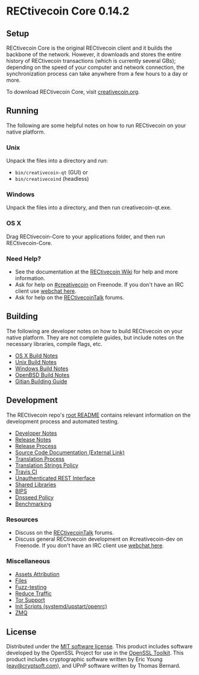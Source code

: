 
RECtivecoin Core 0.14.2
=====================

Setup
---------------------
RECtivecoin Core is the original RECtivecoin client and it builds the backbone of the network. However, it downloads and stores the entire history of RECtivecoin transactions (which is currently several GBs); depending on the speed of your computer and network connection, the synchronization process can take anywhere from a few hours to a day or more.

To download RECtivecoin Core, visit [creativecoin.org](https://creativecoin.org).

Running
---------------------
The following are some helpful notes on how to run RECtivecoin on your native platform.

### Unix

Unpack the files into a directory and run:

- `bin/creativecoin-qt` (GUI) or
- `bin/creativecoind` (headless)

### Windows

Unpack the files into a directory, and then run creativecoin-qt.exe.

### OS X

Drag RECtivecoin-Core to your applications folder, and then run RECtivecoin-Core.

### Need Help?

* See the documentation at the [RECtivecoin Wiki](https://creativecoin.info/)
for help and more information.
* Ask for help on [#creativecoin](http://webchat.freenode.net?channels=creativecoin) on Freenode. If you don't have an IRC client use [webchat here](http://webchat.freenode.net?channels=creativecoin).
* Ask for help on the [RECtivecoinTalk](https://creativecointalk.io/) forums.

Building
---------------------
The following are developer notes on how to build RECtivecoin on your native platform. They are not complete guides, but include notes on the necessary libraries, compile flags, etc.

- [OS X Build Notes](build-osx.md)
- [Unix Build Notes](build-unix.md)
- [Windows Build Notes](build-windows.md)
- [OpenBSD Build Notes](build-openbsd.md)
- [Gitian Building Guide](gitian-building.md)

Development
---------------------
The RECtivecoin repo's [root README](/README.md) contains relevant information on the development process and automated testing.

- [Developer Notes](developer-notes.md)
- [Release Notes](release-notes.md)
- [Release Process](release-process.md)
- [Source Code Documentation (External Link)](https://dev.visucore.com/creativecoin/doxygen/)
- [Translation Process](translation_process.md)
- [Translation Strings Policy](translation_strings_policy.md)
- [Travis CI](travis-ci.md)
- [Unauthenticated REST Interface](REST-interface.md)
- [Shared Libraries](shared-libraries.md)
- [BIPS](bips.md)
- [Dnsseed Policy](dnsseed-policy.md)
- [Benchmarking](benchmarking.md)

### Resources
* Discuss on the [RECtivecoinTalk](https://creativecointalk.io/) forums.
* Discuss general RECtivecoin development on #creativecoin-dev on Freenode. If you don't have an IRC client use [webchat here](http://webchat.freenode.net/?channels=creativecoin-dev).

### Miscellaneous
- [Assets Attribution](assets-attribution.md)
- [Files](files.md)
- [Fuzz-testing](fuzzing.md)
- [Reduce Traffic](reduce-traffic.md)
- [Tor Support](tor.md)
- [Init Scripts (systemd/upstart/openrc)](init.md)
- [ZMQ](zmq.md)

License
---------------------
Distributed under the [MIT software license](/COPYING).
This product includes software developed by the OpenSSL Project for use in the [OpenSSL Toolkit](https://www.openssl.org/). This product includes
cryptographic software written by Eric Young ([eay@cryptsoft.com](mailto:eay@cryptsoft.com)), and UPnP software written by Thomas Bernard.
